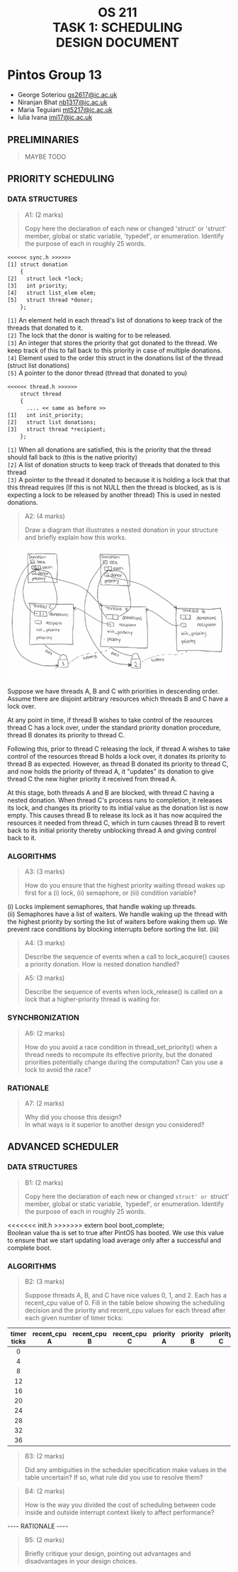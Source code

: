 
<h1 align="center" style="white-space:pre">
OS 211 
TASK 1: SCHEDULING 
DESIGN DOCUMENT 
</h1>


Pintos Group 13
===

* George Soteriou <gs2617@ic.ac.uk> 
* Niranjan Bhat   <nb1317@ic.ac.uk>
* Maria Teguiani  <mt5217@ic.ac.uk> 
* Iulia Ivana     <imi17@ic.ac.uk>

PRELIMINARIES
---
>MAYBE TODO

PRIORITY SCHEDULING
---

### DATA STRUCTURES

> A1: (2 marks)
> 
> Copy here the declaration of each new or changed 'struct' or 'struct' member, global or static variable, 'typedef', or enumeration.
> Identify the purpose of each in roughly 25 words.

```
<<<<<< sync.h >>>>>>
[1] struct donation
    {
[2]   struct lock *lock; 
[3]   int priority;                     
[4]   struct list_elem elem;           
[5]   struct thread *donor;         
    };
```

`[1]` An element held in each thread's list of donations to keep track of the threads that donated to it.  
`[2]` The lock that the donor is waiting for to be released.      
`[3]` An integer that stores the priority that got donated to the thread. We keep track of this to fall back to this priority in case of multiple donations.   
`[4]` Element used to the order this struct in the donations list of the thread (struct list donations)  
`[5]` A pointer to the donor thread (thread that donated to you)

```
<<<<<< thread.h >>>>>>
    struct thread
    {
      .... << same as before >>
[1]   int init_priority;          
[2]   struct list donations;      
[3]   struct thread *recipient; 
    };
```
`[1]` When all donations are satisfied, this is the priority that the thread should fall back to (this is the native priority)   
`[2]` A list of donation structs to keep track of threads that donated to this thread  
`[3]` A pointer to the thread it donated to because it is holding a lock that that this thread requires (If this is not NULL then the thread is blocked, as is is expecting a lock to be released by another thread) This is used in nested donations.

> A2: (4 marks) 
> 
> Draw a diagram that illustrates a nested donation in your structure and briefly explain how this works.

![](nested-donations.png)  

Suppose we have threads A, B and C with priorities in descending order. Assume there are disjoint arbitrary resources which threads B and C have a lock over. 

At any point in time, if thread B wishes to take control of the resources thread C has a lock over, under the standard priority donation procedure, thread B donates its priority to thread C. 

Following this, prior to thread C releasing the lock, if thread A wishes to take control of the resources thread B holds a lock over, it donates its priority to thread B as expected. However, as thread B donated its priority to thread C, and now holds the priority of thread A, it "updates" its donation to give thread C the new higher priority it received from thread A. 

At this stage, both threads A and B are blocked, with thread C having a nested donation. When thread C's process runs to completion, it releases its lock, and changes its priority to its initial value as the donation list is now empty. This causes thread B to release its lock as it has now acquired the resources it needed from thread C, which in turn causes thread B to revert back to its initial priority thereby unblocking thread A and giving control back to it. 

### ALGORITHMS

> A3: (3 marks) 
> 
> How do you ensure that the highest priority waiting thread wakes up first for a (i) lock, (ii) semaphore, or (iii) condition variable?

(i) Locks implement semaphores, that handle waking up threads.  
(ii) Semaphores have a list of waiters. We handle waking up the thread with the highest priority by sorting the list of waiters before waking them up. We prevent race conditions by blocking interrupts before sorting the list.
(iii)  

> A4: (3 marks)
> 
> Describe the sequence of events when a call to lock_acquire() causes a priority donation. How is nested donation handled?

> A5: (3 marks)
> 
> Describe the sequence of events when lock_release() is called on a lock that a higher-priority thread is waiting for.

### SYNCHRONIZATION

> A6: (2 marks)
> 
> How do you avoid a race condition in thread_set_priority() when a 
> thread needs to recompute its effective priority, but the donated
> priorities potentially change during the computation?
> Can you use a lock to avoid the race?

### RATIONALE

> A7: (2 marks)
> 
> Why did you choose this design?  
> In what ways is it superior to another design you considered?

ADVANCED SCHEDULER
---

### DATA STRUCTURES

> B1: (2 marks)
> 
> Copy here the declaration of each new or changed `struct' or
> `struct' member, global or static variable, `typedef', or
> enumeration.  Identify the purpose of each in roughly 25 words.


<<<<<<< init.h >>>>>>>
extern bool boot_complete;  
    Boolean value tha is set to true after PintOS has booted. We use this value to ensure that we start updating load average only after a successful and complete boot. 


### ALGORITHMS

> B2: (3 marks)
> 
> Suppose threads A, B, and C have nice values 0, 1, and 2.  Each
> has a recent_cpu value of 0.  Fill in the table below showing the
> scheduling decision and the priority and recent_cpu values for each
> thread after each given number of timer ticks:

|timer<br>ticks|recent_cpu<br>A|recent_cpu<br>B|recent_cpu<br>C | priority<br>A|priority<br>B|priority<br>C|thread<br>to run|
|:-:|:--:|:--:|:--:|:--:|:--:|:--:|:--:|
| 0 |    |    |    |    |    |    |    |
| 4 |    |    |    |    |    |    |    |
| 8 |    |    |    |    |    |    |    |
|12 |    |    |    |    |    |    |    |
|16 |    |    |    |    |    |    |    |
|20 |    |    |    |    |    |    |    |
|24 |    |    |    |    |    |    |    |
|28 |    |    |    |    |    |    |    |
|32 |    |    |    |    |    |    |    |
|36 |    |    |    |    |    |    |    |

> B3: (2 marks) 
> 
> Did any ambiguities in the scheduler specification make values in 
> the table uncertain? If so, what rule did you use to resolve them?

> B4: (2 marks)
> 
> How is the way you divided the cost of scheduling between code
> inside and outside interrupt context likely to affect performance?

---- RATIONALE ----

> B5: (2 marks)
> 
> Briefly critique your design, pointing out advantages and
> disadvantages in your design choices.




